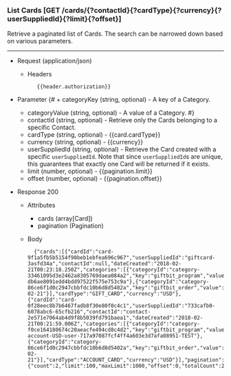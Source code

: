 ### List Cards [GET /cards/{?contactId}{?cardType}{?currency}{?userSuppliedId}{?limit}{?offset}]
Retrieve a paginated list of Cards. The search can be narrowed down based on various parameters.

---
+ Request (application/json)
    + Headers
    
             {{header.authorization}}
   
+ Parameter
{#    + categoryKey (string, optional) - A key of a Category. 
    + categoryValue (string, optional) - A value of a Category.  #}
    + contactId (string, optional) - Retrieve only the Cards belonging to a specific Contact.
    + cardType (string, optional) - {{card.cardType}}
    + currency (string, optional) - {{currency}}
    + userSuppliedId (string, optional) - Retrieve the Card created with a specific `userSuppliedId`. Note that since `userSuppliedId`s are unique, this guarantees that exactly one Card will be returned if it exists. 
    + limit (number, optional) - {{pagination.limit}}
    + offset (number, optional) - {{pagination.offset}}

+ Response 200
    + Attributes 
        + cards (array[Card])
        + pagination (Pagination)

    + Body
    
            {"cards":[{"cardId":"card-9f1a5fb5b5154f90beb1ebfea696c967","userSuppliedId":"giftcard-3asfd34a","contactId":null,"dateCreated":"2018-02-21T00:23:18.250Z","categories":[{"categoryId":"category-33461095d3e2462a8305769daea084a2","key":"giftbit_program","value":"program-db6ae8091edd4bdd97522f575e753c9a"},{"categoryId":"category-86ce6f1d0c2947cbbfdc10b6d8d5402a","key":"giftbit_order","value":"2018-02-21"}],"cardType":"GIFT_CARD","currency":"USD"},{"cardId":"card-0f28eec8b7b6467fadb8f30e80f0c4c1","userSuppliedId":"733cafb0-6078abc6-65cfb216","contactId":"contact-2e571e7064ab4d9f8b5039fd791baea1","dateCreated":"2018-02-21T00:21:59.006Z","categories":[{"categoryId":"category-f0ce164180674c20aeacfe494cd8c4d2","key":"giftbit_program","value":"program-account-USD-user-717a97087fcf4ff4a603e3d7afa08951-TEST"},{"categoryId":"category-86ce6f1d0c2947cbbfdc10b6d8d5402a","key":"giftbit_order","value":"2018-02-21"}],"cardType":"ACCOUNT_CARD","currency":"USD"}],"pagination":{"count":2,"limit":100,"maxLimit":1000,"offset":0,"totalCount":2}}
